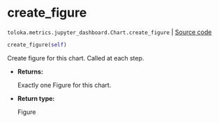 # create_figure
`toloka.metrics.jupyter_dashboard.Chart.create_figure` | [Source code](https://github.com/Toloka/toloka-kit/blob/v1.1.3/src/metrics/jupyter_dashboard.py#L136)

```python
create_figure(self)
```

Create figure for this chart. Called at each step.


* **Returns:**

  Exactly one Figure for this chart.

* **Return type:**

  Figure
